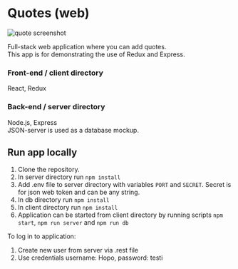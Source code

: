 # Quotes (web)

![quote screenshot](https://github.com/hennatee/quotes-web/blob/main/quote-screenshot.PNG?raw=true)

Full-stack web application where you can add quotes. <br/>
This app is for demonstrating the use of Redux and Express.

### Front-end / client directory
React, Redux

### Back-end / server directory
Node.js, Express <br/>
JSON-server is used as a database mockup.

## Run app locally

1. Clone the repository.
2. In server directory run `npm install`
3. Add .env file to server directory with variables `PORT` and `SECRET`. Secret is for json web token and can be any string.
4. In db directory run `npm install`
5. In client directory run `npm install`
6. Application can be started from client directory by running scripts `npm start`, `npm run server` and `npm run db`

To log in to application:
1. Create new user from server via .rest file
2. Use credentials username: Hopo, password: testi













